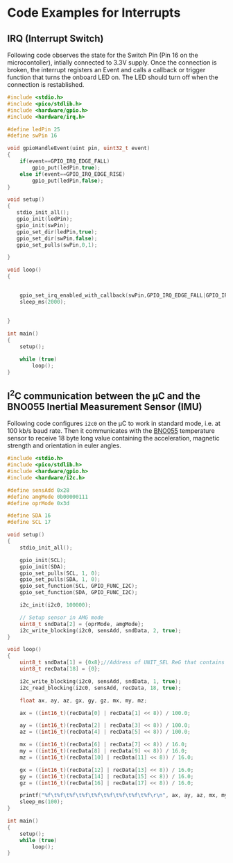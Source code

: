 # Code Examples for Interrupts
## IRQ (Interrupt Switch)
Following code observes the state for the Switch Pin (Pin 16 on the microcontoller), intially connected to 3.3V  supply. Once the connection is broken, the interrupt registers an Event and calls a callback or trigger function that turns the onboard LED on. The LED should turn off when the connection is restablished.
```c++
#include <stdio.h>
#include <pico/stdlib.h>
#include <hardware/gpio.h>
#include <hardware/irq.h>

#define ledPin 25
#define swPin 16

void gpioHandleEvent(uint pin, uint32_t event)
{
    if(event==GPIO_IRQ_EDGE_FALL)
        gpio_put(ledPin,true);
    else if(event==GPIO_IRQ_EDGE_RISE)
        gpio_put(ledPin,false);
}

void setup()
{
   stdio_init_all();
   gpio_init(ledPin);
   gpio_init(swPin);
   gpio_set_dir(ledPin,true);
   gpio_set_dir(swPin,false);
   gpio_set_pulls(swPin,0,1);

}

void loop()
{
    

    gpio_set_irq_enabled_with_callback(swPin,GPIO_IRQ_EDGE_FALL|GPIO_IRQ_EDGE_RISE,1,gpioHandleEvent);
    sleep_ms(2000);
    
   
}

int main()
{
    setup();

    while (true)
        loop();
}
```
## I<sup>2</sup>C communication between the &mu;C and the BNO055 Inertial Measurement Sensor (IMU)
Following code configures `i2c0` on the &mu;C to work in standard mode, i.e. at 100 kb/s baud rate. Then it communicates with the [BNO055](https://cdn-shop.adafruit.com/datasheets/BST_BNO055_DS000_12.pdf) temperature sensor to receive 18 byte long value containing the acceleration, magnetic strength  and orientation in euler angles.
```c++
#include <stdio.h>
#include <pico/stdlib.h>
#include <hardware/gpio.h>
#include <hardware/i2c.h>

#define sensAdd 0x28
#define amgMode 0b00000111
#define oprMode 0x3d

#define SDA 16
#define SCL 17

void setup()
{
    stdio_init_all();

    gpio_init(SCL);
    gpio_init(SDA);
    gpio_set_pulls(SCL, 1, 0);
    gpio_set_pulls(SDA, 1, 0);
    gpio_set_function(SCL, GPIO_FUNC_I2C);
    gpio_set_function(SDA, GPIO_FUNC_I2C);

    i2c_init(i2c0, 100000);

    // Setup sensor in AMG mode
    uint8_t sndData[2] = {oprMode, amgMode};
    i2c_write_blocking(i2c0, sensAdd, sndData, 2, true);
}

void loop()
{
    uint8_t sndData[1] = {0x8};//Address of UNIT_SEL ReG that contains the 18 bytes of data
    uint8_t recData[18] = {0};

    i2c_write_blocking(i2c0, sensAdd, sndData, 1, true);
    i2c_read_blocking(i2c0, sensAdd, recData, 18, true);

    float ax, ay, az, gx, gy, gz, mx, my, mz;

    ax = ((int16_t)(recData[0] | recData[1] << 8)) / 100.0;

    ay = ((int16_t)(recData[2] | recData[3] << 8)) / 100.0;
    az = ((int16_t)(recData[4] | recData[5] << 8)) / 100.0;

    mx = ((int16_t)(recData[6] | recData[7] << 8)) / 16.0;
    my = ((int16_t)(recData[8] | recData[9] << 8)) / 16.0;
    mz = ((int16_t)(recData[10] | recData[11] << 8)) / 16.0;

    gx = ((int16_t)(recData[12] | recData[13] << 8)) / 16.0;
    gy = ((int16_t)(recData[14] | recData[15] << 8)) / 16.0;
    gz = ((int16_t)(recData[16] | recData[17] << 8)) / 16.0;

    printf("%f\t%f\t%f\t%f\t%f\t%f\t%f\t%f\t%f\r\n", ax, ay, az, mx, my, mz, gx, gy, gz);
    sleep_ms(100);
}

int main()
{
    setup();
    while (true)
        loop();
}
```

